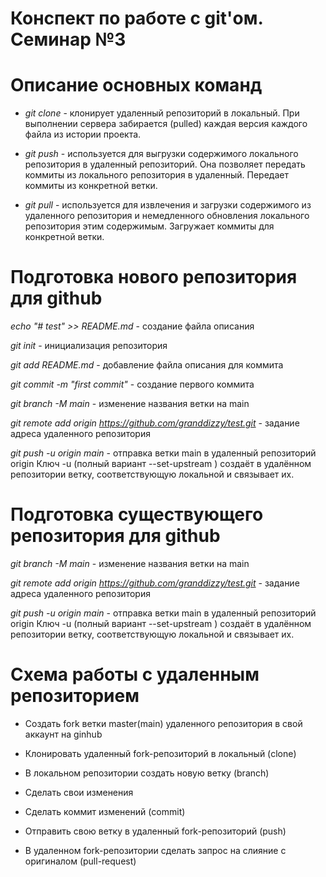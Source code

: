 # Конспект по работе с git'ом. Семинар №3

# Описание основных команд

* *git clone* - клонирует удаленный репозиторий в локальный. При выполнении сервера забирается (pulled) каждая версия каждого файла из истории проекта.

* *git push* - используется для выгрузки содержимого локального репозитория в удаленный репозиторий. Она позволяет передать коммиты из локального репозитория в удаленный. Передает коммиты из конкретной ветки.

* *git pull* - используется для извлечения и загрузки содержимого из удаленного репозитория и немедленного обновления локального репозитория этим содержимым. Загружает коммиты для конкретной ветки.

# Подготовка нового репозитория для github

*echo "# test" >> README.md* - создание файла описания

*git init* - инициализация репозитория

*git add README.md* - добавление файла описания для коммита

*git commit -m "first commit"* - создание первого коммита 

*git branch -M main* - изменение названия ветки на main

*git remote add origin https://github.com/granddizzy/test.git* - задание адреса удаленного репозитория 

*git push -u origin main* - отправка ветки main в удаленный репозиторий origin Ключ -u (полный вариант --set-upstream ) создаёт в удалённом репозитории ветку, соответствующую локальной и связывает их.

# Подготовка существующего репозитория для github

*git branch -M main* - изменение названия ветки на main

*git remote add origin https://github.com/granddizzy/test.git* - задание адреса удаленного репозитория 

*git push -u origin main* - отправка ветки main в удаленный репозиторий origin Ключ -u (полный вариант --set-upstream ) создаёт в удалённом репозитории ветку, соответствующую локальной и связывает их.

# Схема работы с удаленным репозиторием

* Создать fork ветки master(main) удаленного репозитория в свой аккаунт на ginhub

* Клонировать удаленный fork-репозиторий в локальный (clone)

* В локальном репозитории создать новую ветку (branch)

* Сделать свои изменения

* Сделать коммит изменений (commit)

* Отправить свою ветку в удаленный fork-репозиторий (push)

* В удаленном fork-репозитории сделать запрос на слияние с оригиналом (pull-request)
